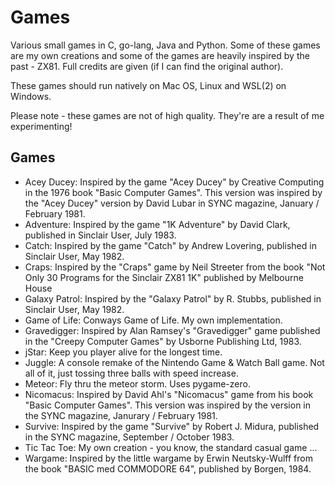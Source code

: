 # Games

Various small games in C, go-lang, Java and Python. Some of these games are my own creations and some of the games are heavily inspired by the past - ZX81.
Full credits are given (if I can find the original author).

These games should run natively on Mac OS, Linux and WSL(2) on Windows.

Please note - these games are not of high quality. They're are a result of me experimenting!

## Games

* Acey Ducey: Inspired by the game "Acey Ducey" by Creative Computing in the 1976 book "Basic Computer Games". This version was inspired by the "Acey Ducey" version by David Lubar in SYNC magazine, January / February 1981.
* Adventure: Inspired by the game "1K Adventure" by David Clark, published in Sinclair User, July 1983.
* Catch: Inspired by the game "Catch" by Andrew Lovering, published in Sinclair User, May 1982.
* Craps: Inspired by the "Craps" game by Neil Streeter from the book "Not Only 30 Programs for the Sinclair ZX81 1K" published by Melbourne House
* Galaxy Patrol: Inspired by the "Galaxy Patrol" by R. Stubbs, published in Sinclair User, May 1982.
* Game of Life: Conways Game of Life. My own implementation.
* Gravedigger: Inspired by Alan Ramsey's "Gravedigger" game published in the "Creepy Computer Games" by Usborne Publishing Ltd, 1983.
* jStar: Keep you player alive for the longest time.
* Juggle: A console remake of the Nintendo Game & Watch Ball game. Not all of it, just tossing three balls with speed increase.
* Meteor: Fly thru the meteor storm. Uses pygame-zero.
* Nicomacus: Inspired by David Ahl's "Nicomacus" game from his book "Basic Computer Games". This version was inspired by the version in the SYNC magazine, Janurary / February 1981.
* Survive: Inspired by the game "Survive" by Robert J. Midura, published in the SYNC magazine, September / October 1983.
* Tic Tac Toe: My own creation - you know, the standard casual game ...
* Wargame: Inspired by the little wargame by Erwin Neutsky-Wulff from the book "BASIC med COMMODORE 64", published by Borgen, 1984.

